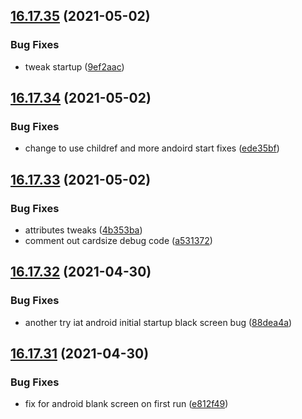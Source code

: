 ## [16.17.35](https://github.com/phandcock/GrampsView/compare/v16.17.34...v16.17.35) (2021-05-02)


### Bug Fixes

* tweak startup ([9ef2aac](https://github.com/phandcock/GrampsView/commit/9ef2aac6bc8fa8609d4f4ceecd258a5fa944421e))



## [16.17.34](https://github.com/phandcock/GrampsView/compare/v16.17.33...v16.17.34) (2021-05-02)


### Bug Fixes

* change to use childref and more andoird start fixes ([ede35bf](https://github.com/phandcock/GrampsView/commit/ede35bfc88cd6a3da2410c53e8c1778b52d32cfc))



## [16.17.33](https://github.com/phandcock/GrampsView/compare/v16.17.32...v16.17.33) (2021-05-02)


### Bug Fixes

* attributes tweaks ([4b353ba](https://github.com/phandcock/GrampsView/commit/4b353ba6e32a93753d845035258679b75212302f))
* comment out cardsize debug code ([a531372](https://github.com/phandcock/GrampsView/commit/a5313725d7f1f8fab4144956f4cd4f8697c11235))



## [16.17.32](https://github.com/phandcock/GrampsView/compare/v16.17.31...v16.17.32) (2021-04-30)


### Bug Fixes

* another try iat android initial startup black screen bug ([88dea4a](https://github.com/phandcock/GrampsView/commit/88dea4af0f17e142d24e5aca766c59604d26c04d))



## [16.17.31](https://github.com/phandcock/GrampsView/compare/v16.17.30...v16.17.31) (2021-04-30)


### Bug Fixes

* fix for android blank screen on first run ([e812f49](https://github.com/phandcock/GrampsView/commit/e812f49f621c950112972e6affe8ec092ba356ba))




